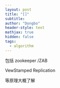 ```yaml
---
layout: post
title: "[]"
subtitle: 
author: "Dongbo"
header-style: text
mathjax: true
hidden: false
tags:
  - algorithm
---
```


包括 zookeeper /ZAB

VewStamped Replication

等原理大概了解
